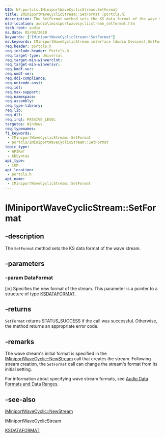 ```yaml
---
UID: NF:portcls.IMiniportWaveCyclicStream.SetFormat
title: IMiniportWaveCyclicStream::SetFormat (portcls.h)
description: The SetFormat method sets the KS data format of the wave stream.
old-location: audio\iminiportwavecyclicstream_setformat.htm
tech.root: audio
ms.date: 05/08/2018
keywords: ["IMiniportWaveCyclicStream::SetFormat"]
ms.keywords: IMiniportWaveCyclicStream interface [Audio Devices],SetFormat method, IMiniportWaveCyclicStream.SetFormat, IMiniportWaveCyclicStream::SetFormat, SetFormat, SetFormat method [Audio Devices], SetFormat method [Audio Devices],IMiniportWaveCyclicStream interface, audio.iminiportwavecyclicstream_setformat, audmp-routines_d23a09d4-7110-425f-b10d-5f7f601179bb.xml, portcls/IMiniportWaveCyclicStream::SetFormat
req.header: portcls.h
req.include-header: Portcls.h
req.target-type: Universal
req.target-min-winverclnt: 
req.target-min-winversvr: 
req.kmdf-ver: 
req.umdf-ver: 
req.ddi-compliance: 
req.unicode-ansi: 
req.idl: 
req.max-support: 
req.namespace: 
req.assembly: 
req.type-library: 
req.lib: 
req.dll: 
req.irql: PASSIVE_LEVEL
targetos: Windows
req.typenames: 
f1_keywords:
 - IMiniportWaveCyclicStream::SetFormat
 - portcls/IMiniportWaveCyclicStream::SetFormat
topic_type:
 - APIRef
 - kbSyntax
api_type:
 - COM
api_location:
 - portcls.h
api_name:
 - IMiniportWaveCyclicStream::SetFormat
---
```


# IMiniportWaveCyclicStream::SetFormat


## -description

The <code>SetFormat</code> method sets the KS data format of the wave stream.

## -parameters

### -param DataFormat 

[in]
Specifies the new format of the stream. This parameter is a pointer to a structure of type <a href="/windows-hardware/drivers/ddi/ks/ns-ks-ksdataformat">KSDATAFORMAT</a>.

## -returns

<code>SetFormat</code> returns STATUS_SUCCESS if the call was successful. Otherwise, the method returns an appropriate error code.

## -remarks

The wave stream's initial format is specified in the <a href="/windows-hardware/drivers/ddi/portcls/nf-portcls-iminiportwavecyclic-newstream">IMiniportWaveCyclic::NewStream</a> call that creates the stream. Following stream creation, the <code>SetFormat</code> call can change the stream's format from its initial setting.

For information about specifying wave stream formats, see <a href="/windows-hardware/drivers/audio/audio-data-formats-and-data-ranges">Audio Data Formats and Data Ranges</a>.

## -see-also

<a href="/windows-hardware/drivers/ddi/portcls/nf-portcls-iminiportwavecyclic-newstream">IMiniportWaveCyclic::NewStream</a>



<a href="/windows-hardware/drivers/ddi/portcls/nn-portcls-iminiportwavecyclicstream">IMiniportWaveCyclicStream</a>



<a href="/windows-hardware/drivers/ddi/ks/ns-ks-ksdataformat">KSDATAFORMAT</a>

